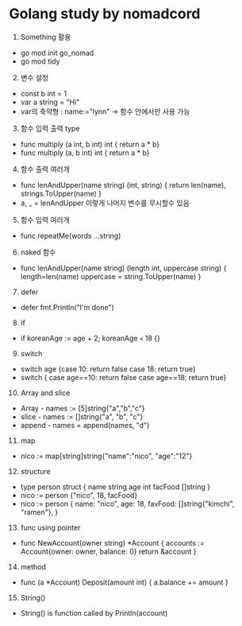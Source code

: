 # Golang study by nomadcord


1. Something 활용
  - go mod init go_nomad
  - go mod tidy


2. 변수 설정
  - const b int = 1
  - var a string = "Hi"
  - var의 축약형 : name:="lynn" -> 함수 안에서만 사용 가능


3. 함수 입력 출력 type
  - func multiply (a int, b int) int { return a * b}
  - func multiply (a, b int) int { return a * b}


4. 함수 출력 여러개
  - func lenAndUpper(name string) (int, string) { return len(name), strings.ToUpper(name) }
  - a, _ = lenAndUpper 이렇게 나머지 변수를 무시할수 있음


5. 함수 입력 여러개
  - func repeatMe(words ...string)


6. naked 함수
  - func lenAndUpper(name string) (length int, uppercase string) {
      length=len(name)
      uppercase = string.ToUpper(name)
      }


7. defer
  - defer fmt.Println("I'm done")


8. if
  - if koreanAge := age + 2; koreanAge `<` 18 {}


9. switch
  - switch age {case 10: return false case 18: return true}
  - switch { case age==10: return false case age==18: return true}


10. Array and slice
  - Array - names := [5]string{"a","b","c"}
  - slice - names := []string{"a", "b", "c"}
  - append - names = append(names, "d")


11. map
  - nico := map[string]string{"name":"nico", "age":"12"}


12. structure
  - type person struct {
      name string
      age int
      facFood []string
    }
  - nico := person {"nico", 18, facFood}
  - nico := person {
      name: "nico",
      age: 18,
      favFood: []string{"kimchi", "ramen"},
    }


13. func using pointer
  - func NewAccount(owner string) *Account {
      accounts := Account{owner: owner, balance: 0}
      return &account
    }


14. method
  - func (a *Account) Deposit(amount int) {
      a.balance += amount
    }


15. String()
  - String() is function called by Println(account)

